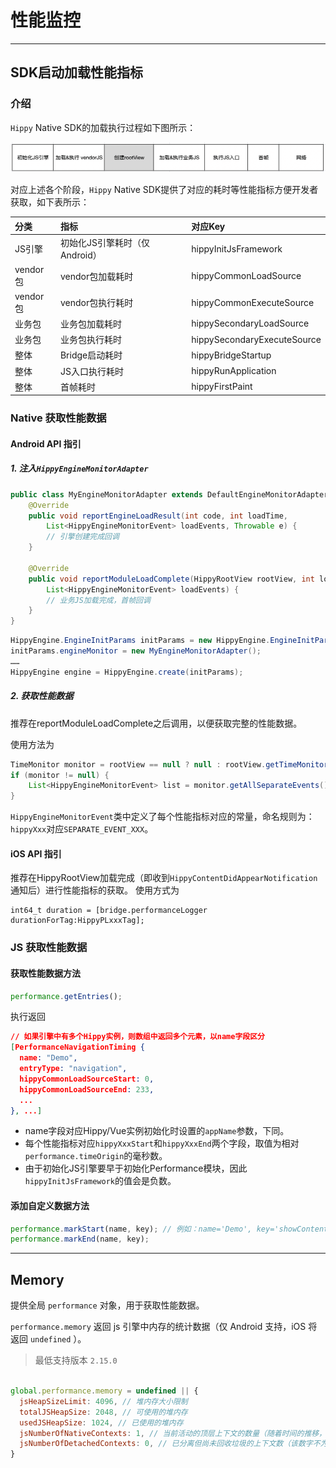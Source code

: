 # 性能监控

---

## SDK启动加载性能指标

### 介绍

`Hippy` Native SDK的加载执行过程如下图所示：

![hippy-launch-steps](../assets/img/hippy-launch-steps.png)

对应上述各个阶段，`Hippy` Native SDK提供了对应的耗时等性能指标方便开发者获取，如下表所示：

| 分类  | 指标  | 对应Key  |
|:----------|:----------|:----------|
| JS引擎 | 初始化JS引擎耗时（仅Android） | hippyInitJsFramework |
| vendor包    | vendor包加载耗时    | hippyCommonLoadSource |
| vendor包    | vendor包执行耗时    | hippyCommonExecuteSource |
| 业务包    | 业务包加载耗时    | hippySecondaryLoadSource |
| 业务包    | 业务包执行耗时    | hippySecondaryExecuteSource |
| 整体    | Bridge启动耗时    | hippyBridgeStartup |
| 整体    | JS入口执行耗时    | hippyRunApplication |
| 整体    | 首帧耗时  | hippyFirstPaint |




### Native 获取性能数据

#### Android API 指引

##### 1. 注入`HippyEngineMonitorAdapter`

```java
public class MyEngineMonitorAdapter extends DefaultEngineMonitorAdapter {
    @Override
    public void reportEngineLoadResult(int code, int loadTime,
        List<HippyEngineMonitorEvent> loadEvents, Throwable e) {
        // 引擎创建完成回调
    }

    @Override
    public void reportModuleLoadComplete(HippyRootView rootView, int loadTime,
        List<HippyEngineMonitorEvent> loadEvents) {
        // 业务JS加载完成，首帧回调
    }
}
```

```java
HippyEngine.EngineInitParams initParams = new HippyEngine.EngineInitParams();
initParams.engineMonitor = new MyEngineMonitorAdapter();
……
HippyEngine engine = HippyEngine.create(initParams);
```

##### 2. 获取性能数据

推荐在reportModuleLoadComplete之后调用，以便获取完整的性能数据。

使用方法为

```java
TimeMonitor monitor = rootView == null ? null : rootView.getTimeMonitor();
if (monitor != null) {
    List<HippyEngineMonitorEvent> list = monitor.getAllSeparateEvents();
}
```

`HippyEngineMonitorEvent`类中定义了每个性能指标对应的常量，命名规则为：`hippyXxx`对应`SEPARATE_EVENT_XXX`。

#### iOS API 指引

推荐在HippyRootView加载完成（即收到`HippyContentDidAppearNotification` 通知后）进行性能指标的获取。
使用方式为

```objc
int64_t duration = [bridge.performanceLogger durationForTag:HippyPLxxxTag];
```



### JS 获取性能数据

#### 获取性能数据方法

```js
performance.getEntries();
```

执行返回

```json
// 如果引擎中有多个Hippy实例，则数组中返回多个元素，以name字段区分
[PerformanceNavigationTiming {
  name: "Demo",
  entryType: "navigation",
  hippyCommonLoadSourceStart: 0,
  hippyCommonLoadSourceEnd: 233,
  ...
}, ...]
```

* name字段对应Hippy/Vue实例初始化时设置的`appName`参数，下同。
* 每个性能指标对应`hippyXxxStart`和`hippyXxxEnd`两个字段，取值为相对`performance.timeOrigin`的毫秒数。
* 由于初始化JS引擎要早于初始化Performance模块，因此`hippyInitJsFramework`的值会是负数。

#### 添加自定义数据方法

```js
performance.markStart(name, key); // 例如：name='Demo', key='showContent'
performance.markEnd(name, key);
```




---


## Memory

提供全局 `performance` 对象，用于获取性能数据。

`performance.memory` 返回 js 引擎中内存的统计数据（仅 Android 支持，iOS 将返回 `undefined` ）。
> 最低支持版本 `2.15.0`

```javascript

global.performance.memory = undefined || {
  jsHeapSizeLimit: 4096, // 堆内存大小限制
  totalJSHeapSize: 2048, // 可使用的堆内存
  usedJSHeapSize: 1024, // 已使用的堆内存
  jsNumberOfNativeContexts: 1, // 当前活动的顶层上下文的数量（随着时间的推移，此数字的增加表示内存泄漏）
  jsNumberOfDetachedContexts: 0, // 已分离但尚未回收垃圾的上下文数（该数字不为零表示潜在的内存泄漏）
}

```


